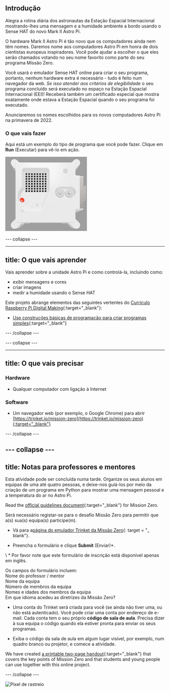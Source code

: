 ## Introdução

Alegra a rotina diária dos astronautas da Estação Espacial Internacional mostrando-lhes uma mensagem e a humidade ambiente a bordo usando o Sense HAT do novo Mark II Astro Pi.

O hardware Mark II Astro Pi é tão novo que os computadores ainda nem têm nomes. Daremos nome aos computadores Astro Pi em honra de dois cientistas europeus inspiradores. Você pode ajudar a escolher o que eles serão chamados votando no seu nome favorito como parte do seu programa Missão Zero.

Você usará o emulador Sense HAT online para criar o seu programa, portanto, nenhum hardware extra é necessário - tudo é feito num navegador da web. *Se isso atender aos critérios de elegibilidade* o seu programa concluído será executado no espaço na Estação Espacial Internacional (EEI)! Receberá também um certificado especial que mostra exatamente onde estava a Estação Espacial quando o seu programa foi executado.

Anunciaremos os nomes escolhidos para os novos computadores Astro Pi na primavera de 2022.


### O que vais fazer

Aqui está um exemplo do tipo de programa que você pode fazer. Clique em **Run** (Executar) para vê-lo em ação.

![O emulador Trinket Sense HAT executando um programa de exemplo que mostra o valor da humidade a deslizar pela matriz de LED e, em seguida, mostra uma imagem de um peixe](images/M0_4.gif)


--- collapse ---



---
title: O que vais aprender
---

Vais aprender sobre a unidade Astro Pi e como controlá-la, incluindo como:
+ exibir mensagens e cores
+ criar imagens
+ medir a humidade usando o Sense HAT

Este projeto abrange elementos das seguintes vertentes do [Currículo Raspberry Pi Digital Making](http://rpf.io/curriculum){:target="_blank"}:

+ [Use construções básicas de programação para criar programas simples](https://curriculum.raspberrypi.org/programming/creator/){:target="_blank"}

--- /collapse ---

--- collapse ---

---
title: O que vais precisar
---

### Hardware

+ Qualquer computador com ligação à Internet

### Software

+ Um navegador web (por exemplo, o Google Chrome) para abrir [https://trinket.io/mission-zero](https://trinket.io/mission-zero){:target="_blank"}

--- /collapse ---

--- collapse ---
---
title: Notas para professores e mentores
---


Esta atividade pode ser concluída numa tarde. Organize os seus alunos em equipas de uma até quatro pessoas, e deixe-nos guiá-los por meio da criação de um programa em Python para mostrar uma mensagem pessoal e a temperatura do ar no Astro Pi.

Read the [official guidelines document](https://astro-pi.org/media/mission-zero-guidelines/Astro_Pi_Mission_Zero_Guidelines_2021_22-en.pdf){:target="_blank"} for Mission Zero.

Será necessário registar-se para o desafio Missão Zero para permitir que a(s) sua(s) equipa(s) participe(m).

+ Vá para a[página do emulador Trinket da Missão Zero](https://trinket.io/mission-zero){: target = "_ blank"}.

+ Preencha o formulário e clique **Submit** (Enviar)\*.

\ * Por favor note que este formulário de inscrição está disponível apenas em inglês.

Os campos do formulário incluem:  
Nome do professor / mentor   
Nome da equipa  
Número de membros da equipa  
Nomes e idades dos membros da equipa  
Em que idioma acedeu as diretrizes da Missão Zero?

+ Uma conta do Trinket será criada para você (se ainda não tiver uma, ou não está autenticado). Você pode criar uma conta por endereço de e-mail. Cada conta tem o seu próprio **código de sala de aula**. Precisa dizer à sua equipa o código quando ela estiver pronta para enviar os seus programas.

+ Exiba o código da sala de aula em algum lugar visível, por exemplo, num quadro branco ou projetor, e comece a atividade.

 We have created [a printable two-page handout](http://rpf.io/mz-printout){:target="_blank"} that covers the key points of Mission Zero and that students and young people can use together with this online project.

--- /collapse ---

![Pixel de rastreio](https://code.org/api/hour/begin_raspberrypi_astropi.png)
